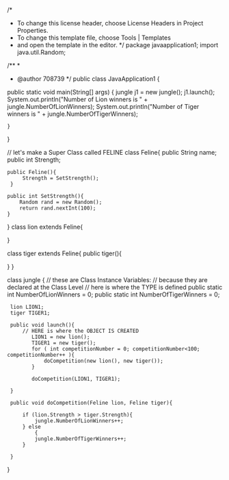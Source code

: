 /*
 * To change this license header, choose License Headers in Project Properties.
 * To change this template file, choose Tools | Templates
 * and open the template in the editor.
 */
package javaapplication1;
import java.util.Random;

/**
 *
 * @author 708739
 */
public class JavaApplication1 {

    
    
public static void main(String[] args) {
        jungle j1 = new jungle();
        j1.launch();
        System.out.println("Number of Lion winners is " + jungle.NumberOfLionWinners);
        System.out.println("Number of Tiger winners is " + jungle.NumberOfTigerWinners);
        
    }
}

// let's make a Super Class called FELINE
class Feline{
    public String name;
    public int Strength;

    public Feline(){
         Strength = SetStrength();
     }

    public int SetStrength(){
        Random rand = new Random(); 
        return rand.nextInt(100);
    }
}
 class lion extends Feline{

 }  

class tiger extends Feline{
  public tiger(){

  }
     }

class jungle {
    // these are Class Instance Variables:
    // because they are declared at the Class Level
    // here is where the TYPE is defined
    public static int NumberOfLionWinners = 0;
    public static int NumberOfTigerWinners = 0;
 

     lion LION1;
     tiger TIGER1;

     public void launch(){
         // HERE is where the OBJECT IS CREATED
            LION1 = new lion();
            TIGER1 = new tiger();
            for ( int competitionNumber = 0; competitionNumber<100; competitionNumber++ ){
                doCompetition(new lion(), new tiger());
            }

            doCompetition(LION1, TIGER1);

     }

     public void doCompetition(Feline lion, Feline tiger){

         if (lion.Strength > tiger.Strength){
             jungle.NumberOfLionWinners++;
         } else 
             {
             jungle.NumberOfTigerWinners++;
         } 
        
     }
}

